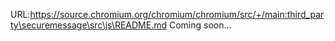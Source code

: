 URL:https://source.chromium.org/chromium/chromium/src/+/main:third_party\securemessage\src\js\README.md
Coming soon...
